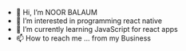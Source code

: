 - 👋 Hi, I’m NOOR BALAUM
- 👀 I’m interested in programming react native 
- 🌱 I’m currently learning JavaScript for react apps
- 📫 How to reach me ... from my Business 

<!---
noorbalaum/noorbalaum is a ✨ special ✨ repository because its `README.md` (this file) appears on your GitHub profile.
You can click the Preview link to take a look at your changes.
--->

